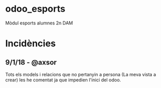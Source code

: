 # odoo_esports
Mòdul esports alumnes 2n DAM

# Incidències
## 9/1/18 - @axsor
Tots els models i relacions que no pertanyin a persona (La meva vista a crear) les he comentat
ja que impedien l'inici del odoo.
